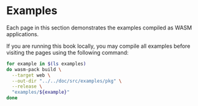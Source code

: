 # Examples

Each page in this section demonstrates the examples compiled as WASM applications.

If you are running this book locally, you may compile all examples before visiting the pages using the following command:

```bash
for example in $(ls examples)
do wasm-pack build \
  --target web \
  --out-dir "../../doc/src/examples/pkg" \
  --release \
  "examples/${example}"
done
```

